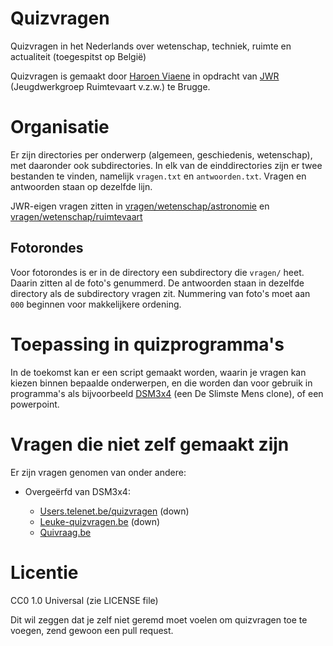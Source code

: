 # Quizvragen
Quizvragen in het Nederlands over wetenschap, techniek, ruimte en actualiteit (toegespitst op België)

Quizvragen is gemaakt door [Haroen Viaene](https://github.com/haroenv) in opdracht van [JWR](http://jwronline.be) (Jeugdwerkgroep Ruimtevaart v.z.w.) te Brugge.

# Organisatie

Er zijn directories per onderwerp (algemeen, geschiedenis, wetenschap), met daaronder ook subdirectories. In elk van de einddirectories zijn er twee bestanden te vinden, namelijk `vragen.txt` en `antwoorden.txt`. Vragen en antwoorden staan op dezelfde lijn.

JWR-eigen vragen zitten in [vragen/wetenschap/astronomie](vragen/wetenschap/astronomie) en [vragen/wetenschap/ruimtevaart](vragen/wetenschap/ruimtevaart)

## Fotorondes

Voor fotorondes is er in de directory een subdirectory die `vragen/` heet. Daarin zitten al de foto's genummerd. De antwoorden staan in dezelfde directory als de subdirectory vragen zit. Nummering van foto's moet aan `000` beginnen voor makkelijkere ordening.

# Toepassing in quizprogramma's

In de toekomst kan er een script gemaakt worden, waarin je vragen kan kiezen binnen bepaalde onderwerpen, en die worden dan voor gebruik in programma's als bijvoorbeeld [DSM3x4](https://deslimstemens.wordpress.com/) (een De Slimste Mens clone), of een powerpoint.

# Vragen die niet zelf gemaakt zijn

Er zijn vragen genomen van onder andere:

* Overgeërfd van DSM3x4:

	* [Users.telenet.be/quizvragen](http://users.telenet.be/quizvragen/) (down)
	* [Leuke-quizvragen.be](http://www.leuke-quizvragen.be/) (down)
	* [Quivraag.be](http://www.quizvraag.be/)

# Licentie

CC0 1.0 Universal (zie LICENSE file)

Dit wil zeggen dat je zelf niet geremd moet voelen om quizvragen toe te voegen, zend gewoon een pull request.